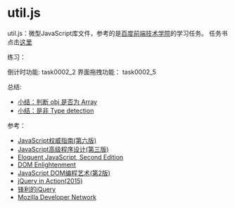 util.js
==

util.js：微型JavaScript库文件，参考的是[百度前端技术学院](https://github.com/baidu-ife/ife)的学习任务。
任务书点击[这里](https://github.com/baidu-ife/ife/tree/master/2015_spring/task/task0002)



练习：


倒计时功能:      task0002_2
界面拖拽功能：   task0002_5



总结:
* [小结：判断 obj 是否为 Array](http://note.youdao.com/yws/public/redirect/share?id=0290e8d7d42361a6aac9052c3db26a24&type=false)
* [小结：是非 Type detection](http://note.youdao.com/yws/public/redirect/share?id=d099656127c0d4d7794e81be04708910&type=false)



参考：
* [JavaScript权威指南(第六版)](https://book.douban.com/subject/10549733/)
* [JavaScript高级程序设计(第三版)](https://book.douban.com/subject/10546125/)
* [Eloquent JavaScript, Second Edition](https://book.douban.com/subject/25942427/)
* [DOM Enlightenment](https://book.douban.com/subject/21347611/)
* [JavaScript DOM编程艺术(第2版)](https://book.douban.com/subject/6038371/)
* [jQuery in Action(2015)](https://book.douban.com/subject/26256670/)
* [锋利的jQuery](https://book.douban.com/subject/10792216/)
* [Mozilla Developer Network](https://developer.mozilla.org/en-US/)
